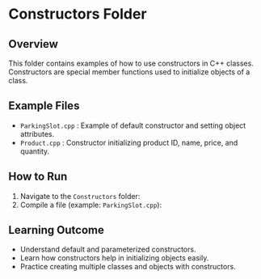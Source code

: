 # Constructors Folder

## Overview

This folder contains examples of how to use constructors in C++ classes. Constructors are special member functions used to initialize objects of a class.

## Example Files

- `ParkingSlot.cpp` : Example of default constructor and setting object attributes.  
- `Product.cpp` : Constructor initializing product ID, name, price, and quantity.  

## How to Run

1. Navigate to the `Constructors` folder:
2. Compile a file (example: `ParkingSlot.cpp`):

## Learning Outcome

- Understand default and parameterized constructors.  
- Learn how constructors help in initializing objects easily.  
- Practice creating multiple classes and objects with constructors.

